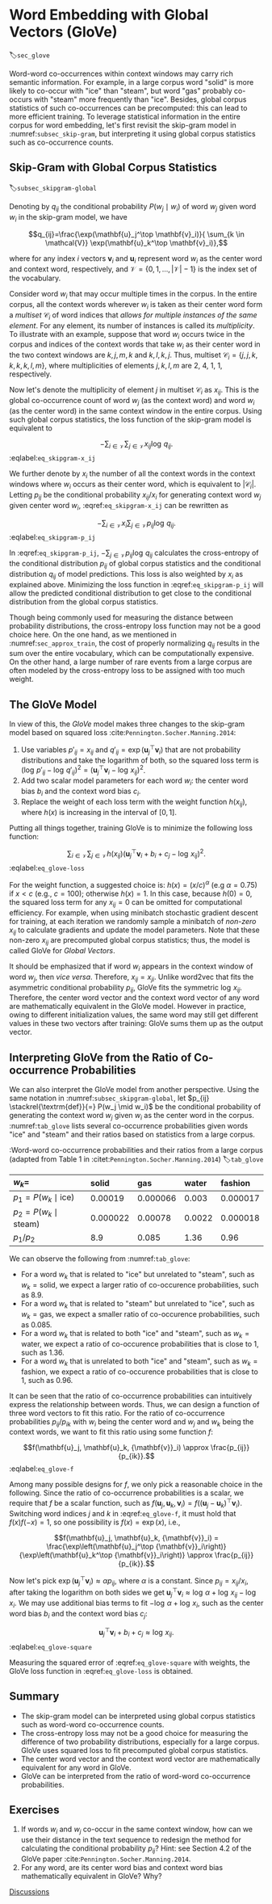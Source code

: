 # Word Embedding with Global Vectors (GloVe)
:label:`sec_glove`


Word-word co-occurrences
within context windows
may carry rich semantic information.
For example,
in a large corpus
word "solid" is
more likely to co-occur
with "ice" than "steam",
but word "gas"
probably co-occurs with "steam"
more frequently than "ice".
Besides,
global corpus statistics
of such co-occurrences
can be precomputed:
this can lead to more efficient training.
To leverage statistical
information in the entire corpus
for word embedding,
let's first revisit
the skip-gram model in :numref:`subsec_skip-gram`,
but interpreting it
using global corpus statistics
such as co-occurrence counts.

## Skip-Gram with Global Corpus Statistics
:label:`subsec_skipgram-global`

Denoting by $q_{ij}$
the conditional probability
$P(w_j\mid w_i)$
of word $w_j$ given word $w_i$
in the skip-gram model,
we have

$$q_{ij}=\frac{\exp(\mathbf{u}_j^\top \mathbf{v}_i)}{ \sum_{k \in \mathcal{V}} \exp(\mathbf{u}_k^\top \mathbf{v}_i)},$$

where
for any index $i$
vectors $\mathbf{v}_i$ and $\mathbf{u}_i$
represent word $w_i$
as the center word and context word,
respectively, and $\mathcal{V} = \{0, 1, \ldots, |\mathcal{V}|-1\}$
is the index set of the vocabulary.

Consider word $w_i$
that may occur multiple times
in the corpus.
In the entire corpus,
all the context words
wherever $w_i$ is taken as their center word
form a *multiset* $\mathcal{C}_i$
of word indices
that *allows for multiple instances of the same element*.
For any element,
its number of instances is called its *multiplicity*.
To illustrate with an example,
suppose that word $w_i$ occurs twice in the corpus
and indices of the context words
that take $w_i$ as their center word
in the two context windows
are
$k, j, m, k$ and $k, l, k, j$.
Thus, multiset $\mathcal{C}_i = \{j, j, k, k, k, k, l, m\}$, where
multiplicities of elements $j, k, l, m$
are 2, 4, 1, 1, respectively.

Now let's denote the multiplicity of element $j$ in
multiset $\mathcal{C}_i$ as $x_{ij}$.
This is the global co-occurrence count
of word $w_j$ (as the context word)
and word $w_i$ (as the center word)
in the same context window
in the entire corpus.
Using such global corpus statistics,
the loss function of the skip-gram model
is equivalent to

$$-\sum_{i\in\mathcal{V}}\sum_{j\in\mathcal{V}} x_{ij} \log\,q_{ij}.$$
:eqlabel:`eq_skipgram-x_ij`

We further denote by
$x_i$
the number of all the context words
in the context windows
where $w_i$ occurs as their center word,
which is equivalent to $|\mathcal{C}_i|$.
Letting $p_{ij}$
be the conditional probability
$x_{ij}/x_i$ for generating
context word $w_j$ given center word $w_i$,
:eqref:`eq_skipgram-x_ij`
can be rewritten as

$$-\sum_{i\in\mathcal{V}} x_i \sum_{j\in\mathcal{V}} p_{ij} \log\,q_{ij}.$$
:eqlabel:`eq_skipgram-p_ij`

In :eqref:`eq_skipgram-p_ij`, $-\sum_{j\in\mathcal{V}} p_{ij} \log\,q_{ij}$ calculates
the cross-entropy
of
the conditional distribution $p_{ij}$
of global corpus statistics
and
the
conditional distribution $q_{ij}$
of model predictions.
This loss
is also weighted by $x_i$ as explained above.
Minimizing the loss function in
:eqref:`eq_skipgram-p_ij`
will allow
the predicted conditional distribution
to get close to
the conditional distribution
from the global corpus statistics.


Though being commonly used
for measuring the distance
between probability distributions,
the cross-entropy loss function may not be a good choice here.
On the one hand, as we mentioned in :numref:`sec_approx_train`,
the cost of properly normalizing $q_{ij}$
results in the sum over the entire vocabulary,
which can be computationally expensive.
On the other hand,
a large number of rare
events from a large corpus
are often modeled by the cross-entropy loss
to be assigned with
too much weight.

## The GloVe Model

In view of this,
the *GloVe* model makes three changes
to the skip-gram model based on squared loss :cite:`Pennington.Socher.Manning.2014`:

1. Use variables $p'_{ij}=x_{ij}$ and $q'_{ij}=\exp(\mathbf{u}_j^\top \mathbf{v}_i)$
that are not probability distributions
and take the logarithm of both, so the squared loss term is $\left(\log\,p'_{ij} - \log\,q'_{ij}\right)^2 = \left(\mathbf{u}_j^\top \mathbf{v}_i - \log\,x_{ij}\right)^2$.
2. Add two scalar model parameters for each word $w_i$: the center word bias $b_i$ and the context word bias $c_i$.
3. Replace the weight of each loss term with the weight function $h(x_{ij})$, where $h(x)$ is increasing in the interval of $[0, 1]$.

Putting all things together, training GloVe is to minimize the following loss function:

$$\sum_{i\in\mathcal{V}} \sum_{j\in\mathcal{V}} h(x_{ij}) \left(\mathbf{u}_j^\top \mathbf{v}_i + b_i + c_j - \log\,x_{ij}\right)^2.$$
:eqlabel:`eq_glove-loss`

For the weight function, a suggested choice is:
$h(x) = (x/c) ^\alpha$ (e.g $\alpha = 0.75$) if $x < c$ (e.g., $c = 100$); otherwise $h(x) = 1$.
In this case,
because $h(0)=0$,
the squared loss term for any $x_{ij}=0$ can be omitted
for computational efficiency.
For example,
when using minibatch stochastic gradient descent for training,
at each iteration
we randomly sample a minibatch of *non-zero* $x_{ij}$
to calculate gradients
and update the model parameters.
Note that these non-zero $x_{ij}$ are precomputed
global corpus statistics;
thus, the model is called GloVe
for *Global Vectors*.

It should be emphasized that
if word $w_i$ appears in the context window of
word $w_j$, then *vice versa*.
Therefore, $x_{ij}=x_{ji}$.
Unlike word2vec
that fits the asymmetric conditional probability
$p_{ij}$,
GloVe fits the symmetric $\log \, x_{ij}$.
Therefore, the center word vector and
the context word vector of any word are mathematically equivalent in the GloVe model.
However in practice, owing to different initialization values,
the same word may still get different values
in these two vectors after training:
GloVe sums them up as the output vector.



## Interpreting GloVe from the Ratio of Co-occurrence Probabilities


We can also interpret the GloVe model from another perspective.
Using the same notation in
:numref:`subsec_skipgram-global`,
let $p_{ij} \stackrel{\textrm{def}}{=} P(w_j \mid w_i)$ be the conditional probability of generating the context word $w_j$ given $w_i$ as the center word in the corpus.
:numref:`tab_glove`
lists several co-occurrence probabilities
given words "ice" and "steam"
and their ratios based on  statistics from a large corpus.


:Word-word co-occurrence probabilities and their ratios from a large corpus (adapted from Table 1 in :citet:`Pennington.Socher.Manning.2014`)
:label:`tab_glove`

|$w_k$=|solid|gas|water|fashion|
|:--|:-|:-|:-|:-|
|$p_1=P(w_k\mid \textrm{ice})$|0.00019|0.000066|0.003|0.000017|
|$p_2=P(w_k\mid\textrm{steam})$|0.000022|0.00078|0.0022|0.000018|
|$p_1/p_2$|8.9|0.085|1.36|0.96|



We can observe the following from :numref:`tab_glove`:

* For a word $w_k$ that is related to "ice" but unrelated to "steam", such as $w_k=\textrm{solid}$, we expect a larger ratio of co-occurence probabilities, such as 8.9.
* For a word $w_k$ that is related to "steam" but unrelated to "ice", such as $w_k=\textrm{gas}$, we expect a smaller ratio of co-occurence probabilities, such as 0.085.
* For a word $w_k$ that is related to both "ice" and "steam", such as $w_k=\textrm{water}$, we expect a ratio of co-occurence probabilities that is close to 1, such as 1.36.
* For a word $w_k$ that is unrelated to both "ice" and "steam", such as $w_k=\textrm{fashion}$, we expect a ratio of co-occurence probabilities that is close to 1, such as 0.96.




It can be seen that the ratio
of co-occurrence probabilities
can intuitively express
the relationship between words.
Thus, we can design a function
of three word vectors
to fit this ratio.
For the ratio of co-occurrence probabilities
${p_{ij}}/{p_{ik}}$
with $w_i$ being the center word
and $w_j$ and $w_k$ being the context words,
we want to fit this ratio
using some function $f$:

$$f(\mathbf{u}_j, \mathbf{u}_k, {\mathbf{v}}_i) \approx \frac{p_{ij}}{p_{ik}}.$$
:eqlabel:`eq_glove-f`

Among many possible designs for $f$,
we only pick a reasonable choice in the following.
Since the ratio of co-occurrence probabilities
is a scalar,
we require that
$f$ be a scalar function, such as
$f(\mathbf{u}_j, \mathbf{u}_k, {\mathbf{v}}_i) = f\left((\mathbf{u}_j - \mathbf{u}_k)^\top {\mathbf{v}}_i\right)$.
Switching word indices
$j$ and $k$ in :eqref:`eq_glove-f`,
it must hold that
$f(x)f(-x)=1$,
so one possibility is $f(x)=\exp(x)$,
i.e.,

$$f(\mathbf{u}_j, \mathbf{u}_k, {\mathbf{v}}_i) = \frac{\exp\left(\mathbf{u}_j^\top {\mathbf{v}}_i\right)}{\exp\left(\mathbf{u}_k^\top {\mathbf{v}}_i\right)} \approx \frac{p_{ij}}{p_{ik}}.$$

Now let's pick
$\exp\left(\mathbf{u}_j^\top {\mathbf{v}}_i\right) \approx \alpha p_{ij}$,
where $\alpha$ is a constant.
Since $p_{ij}=x_{ij}/x_i$, after taking the logarithm on both sides we get $\mathbf{u}_j^\top {\mathbf{v}}_i \approx \log\,\alpha + \log\,x_{ij} - \log\,x_i$.
We may use additional bias terms to fit $- \log\, \alpha + \log\, x_i$, such as the center word bias $b_i$ and the context word bias $c_j$:

$$\mathbf{u}_j^\top \mathbf{v}_i + b_i + c_j \approx \log\, x_{ij}.$$
:eqlabel:`eq_glove-square`

Measuring the squared error of
:eqref:`eq_glove-square` with weights,
the GloVe loss function in
:eqref:`eq_glove-loss` is obtained.



## Summary

* The skip-gram model can be interpreted using global corpus statistics such as word-word co-occurrence counts.
* The cross-entropy loss may not be a good choice for measuring the difference of two probability distributions, especially for a large corpus. GloVe uses squared loss to fit precomputed global corpus statistics.
* The center word vector and the context word vector are mathematically equivalent for any word in GloVe.
* GloVe can be interpreted from the ratio of word-word co-occurrence probabilities.


## Exercises

1. If words $w_i$ and $w_j$ co-occur in the same context window, how can we use their   distance in the text sequence to redesign the method for  calculating the conditional probability $p_{ij}$? Hint: see Section 4.2 of the GloVe paper :cite:`Pennington.Socher.Manning.2014`.
1. For any word, are its center word bias  and context word bias mathematically equivalent in GloVe? Why?


[Discussions](https://discuss.d2l.ai/t/385)
